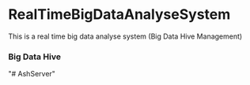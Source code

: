 # RealTimeBigDataAnalyseSystem
This is a real time big data analyse system (Big Data Hive Management)


### Big Data Hive
"# AshServer" 
